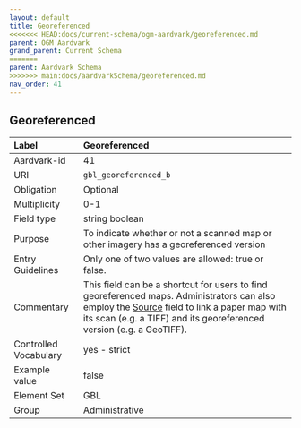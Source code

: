 ```yaml
---
layout: default
title: Georeferenced
<<<<<<< HEAD:docs/current-schema/ogm-aardvark/georeferenced.md
parent: OGM Aardvark
grand_parent: Current Schema
=======
parent: Aardvark Schema
>>>>>>> main:docs/aardvarkSchema/georeferenced.md
nav_order: 41
---
```


## Georeferenced

| Label                 | Georeferenced                                                                                                                                                                                                          |
|:----------------------|:-----------------------------------------------------------------------------------------------------------------------------------------------------------------------------------------------------------------------|
| Aardvark-id           | 41                                                                                                                                                                                                                     |
| URI                   | `gbl_georeferenced_b`                                                                                                                                                                                                  |
| Obligation            | Optional                                                                                                                                                                                                               |
| Multiplicity          | 0-1                                                                                                                                                                                                                    |
| Field type            | string boolean                                                                                                                                                                                                         |
| Purpose               | To indicate whether or not a scanned map or other imagery has a georeferenced version                                                                                                                                  |
| Entry Guidelines      | Only one of two values are allowed: true or false.                                                                                                                                                                     |
| Commentary            | This field can be a shortcut for users to find georeferenced maps. Administrators can also employ the [Source](https://opengeometadata.github.io/docs/aardvarkSchema/source) field to link a paper map with its scan (e.g. a TIFF) and its georeferenced version (e.g. a GeoTIFF). |
| Controlled Vocabulary | yes - strict                                                                                                                                                                                                           |
| Example value         | false                                                                                                                                                                                                                  |
| Element Set           | GBL                                                                                                                                                                                                                    |
| Group                 | Administrative                                                                                                                                                                                                         |
